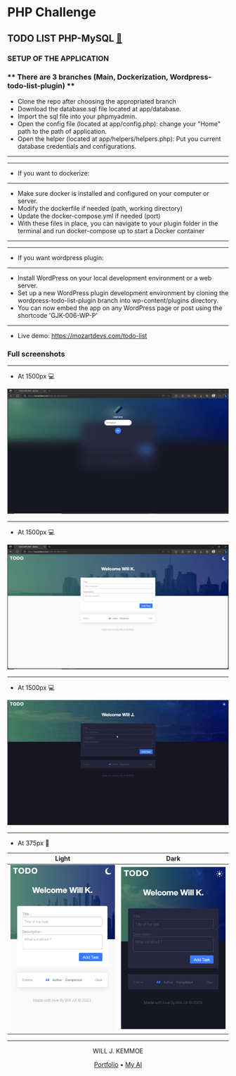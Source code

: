 # PHP Challenge

## TODO LIST PHP-MySQL [:link:][link]

### SETUP OF THE APPLICATION
### ** There are 3 branches (Main, Dockerization, Wordpress-todo-list-plugin) **

- Clone the repo after choosing the appropriated branch
- Download the database.sql file located at app/database.
- Import the sql file into your phpmyadmin.
- Open the config file (located at app/config.php): change your "Home" path to the path of application.
- Open the helper (located at app/helpers/helpers.php): Put you current database credentials and configurations.
*********************************************
---
- If you want to dockerize:
---
- Make sure docker is installed and configured on your computer or server.
- Modify the dockerfile if needed (path, working directory)
- Update the docker-compose.yml if needed (port)
- With these files in place, you can navigate to your plugin folder in the terminal and run docker-compose up to start a Docker container
*********************************************
---
- If you want wordpress plugin:
---
- Install WordPress on your local development environment or a web server.
- Set up a new WordPress plugin development environment by cloning the wordpress-todo-list-plugin branch into wp-content/plugins directory.
- You can now embed the app on any WordPress page or post using the shortcode 'GJK-006-WP-P' 
*********************************************
- Live demo: https://mozartdevs.com/todo-list

### Full screenshots

---

- At 1500px :computer:

![At 1500px][at1500px-l]

---

- At 1500px :computer:

![At 1500px][at1500px-l-d]

---

- At 1500px :computer:

![At 1500px][gif]

---

- At 375px :iphone:

| Light                                                                       | Dark                                                                       |
| -------------------------------------------------------------------------- | --------------------------------------------------------------------------- |
| <img src="./assets/images/phone-1.png" width="240" title="At 375px"> | <img src="./assets/images/phone-2.png" width="240" title="At 375px"> |

---

<!-- HTML content -->

<p align="center">WILL J. KEMMOE</p>
<p align="center"><a href="https://mozartdevs.com" title="Portfolio">Portfolio</a> • <a href="https://www.facebook.com/malucie24" title="AI Lucie">My AI</a></p>

[link]: https://mozartdevs.com/todo-list "Live Demo"
[at1500px-l]: ./assets/images/laptop-1.png "At 1500px"
[at1500px-l-d]: ./assets/images/laptop-2.png  "At 1500px"
[gif]: ./assets/gifs/todo.gif "At 1500px"
